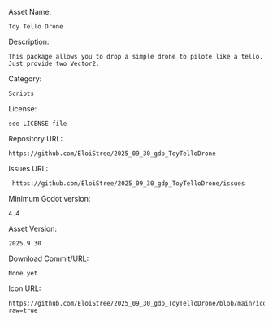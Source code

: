 Asset Name: 
```
Toy Tello Drone
```

Description:
```
This package allows you to drop a simple drone to pilote like a tello. Just provide two Vector2.
```

Category: 
```
Scripts
```

License:
```
see LICENSE file
```

Repository URL:
```
https://github.com/EloiStree/2025_09_30_gdp_ToyTelloDrone
```

Issues URL:
```
 https://github.com/EloiStree/2025_09_30_gdp_ToyTelloDrone/issues

```

Minimum Godot version:
```
4.4 
```

Asset Version:
```
2025.9.30
```

Download Commit/URL:
```
None yet
```

Icon URL:
```
https://github.com/EloiStree/2025_09_30_gdp_ToyTelloDrone/blob/main/icon.png?raw=true
```
